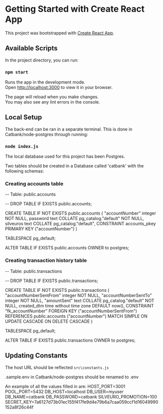 # Getting Started with Create React App

This project was bootstrapped with [Create React App](https://github.com/facebook/create-react-app).

## Available Scripts

In the project directory, you can run:

### `npm start`

Runs the app in the development mode.\
Open [http://localhost:3000](http://localhost:3000) to view it in your browser.

The page will reload when you make changes.\
You may also see any lint errors in the console.

## Local Setup

The back-end can be ran in a separate terminal. This is done in Catbank/node-postgres through running:

### `node index.js`

The local database used for this project has been Postgres.

Two tables should be created in a Database called 'catbank' with the following schemas:

### Creating accounts table

-- Table: public.accounts

-- DROP TABLE IF EXISTS public.accounts;

CREATE TABLE IF NOT EXISTS public.accounts
(
"accountNumber" integer NOT NULL,
password text COLLATE pg_catalog."default" NOT NULL,
silveuros text COLLATE pg_catalog."default",
CONSTRAINT accounts_pkey PRIMARY KEY ("accountNumber")
)

TABLESPACE pg_default;

ALTER TABLE IF EXISTS public.accounts
OWNER to postgres;

### Creating transaction history table

-- Table: public.transactions

-- DROP TABLE IF EXISTS public.transactions;

CREATE TABLE IF NOT EXISTS public.transactions
(
"accountNumberSentFrom" integer NOT NULL,
"accountNumberSentTo" integer NOT NULL,
"amountSent" text COLLATE pg_catalog."default" NOT NULL,
created_dtm time without time zone DEFAULT now(),
CONSTRAINT "fk_accountNumber" FOREIGN KEY ("accountNumberSentFrom")
REFERENCES public.accounts ("accountNumber") MATCH SIMPLE
ON UPDATE CASCADE
ON DELETE CASCADE
)

TABLESPACE pg_default;

ALTER TABLE IF EXISTS public.transactions
OWNER to postgres;

## Updating Constants

The host URL should be reflected `src\constants.js`

.sample.env in Catbank/node-postgres should be renamed to .env

An example of all the values filled in are:
HOST_PORT=3001
POOL_PORT=5432
DB_HOST=localhost
DB_USER=myuser
DB_NAME=catbank
DB_PASSWORD=catbank
SILVEURO_PROMOTION=100
SECRET_KEY=7a6127d73b01ec155f417fe9d4e79b6a7caa059ccf1d16049990152a8f26c44f
